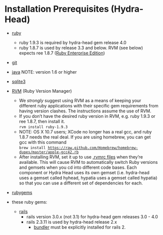 # Installation Prerequisites (Hydra-Head)

-   [ruby](http://www.ruby-lang.org/en/)
    -   ruby 1.9.3 is required by hydra-head gem release 4.0
    -   ruby 1.8.7 is used by release 3.3 and below. RVM (see below) expects ree 1.8.7 ([Ruby Enterprise Edition](http://www.rubyenterpriseedition.com/))

-   [git](http://git-scm.com/)
-   [java](http://www.java.com/en/) NOTE: version 1.6 or higher
-   [sqlite3](http://www.sqlite.org/)
-   [RVM](http://rvm.beginrescueend.com/) (Ruby Version Manager)
    -   We *strongly* suggest using RVM as a means of keeping your different ruby applications with their specific gem requirements from having version clashes. The instructions assume the use of RVM.
    -   If you don’t have the desired ruby version in RVM, e.g. ruby 1.9.3 or ree 1.8.7, then install it. \
         <code>rvm install ruby-1.9.3</code>
    -   NOTE: OS X 10.7 users; XCode no longer has a real gcc, and ruby 1.8.7 needs the real deal. If you are using homebrew, you can get gcc with this command\
         <code>brew install https://raw.github.com/Homebrew/homebrew-dupes/master/apple-gcc42.rb</code>
    -   After installing RVM, set it up to use [.rvmrc files](http://beginrescueend.com/workflow/rvmrc/) when they’re available. This will cause RVM to automatically switch Ruby versions and gemsets when you cd into different code bases. Each component or Hydra Head uses its own gemset (i.e. hydra-head uses a gemset called hyhead, hypatia uses a gemset called hypatia) so that you can use a different set of dependencies for each.

-   [rubygems](http://rubygems.org/pages/download)
-   these ruby gems:
    -   [rails](http://rubyonrails.org/)
        -   rails version 3.0.x (not 3.1) for hydra-head gem releases 3.0 - 4.0
        -   rails 2.3.11 is used by hydra-head release 2.x
            -   [bundler](http://gembundler.com/) must be explicitly installed for rails 2.